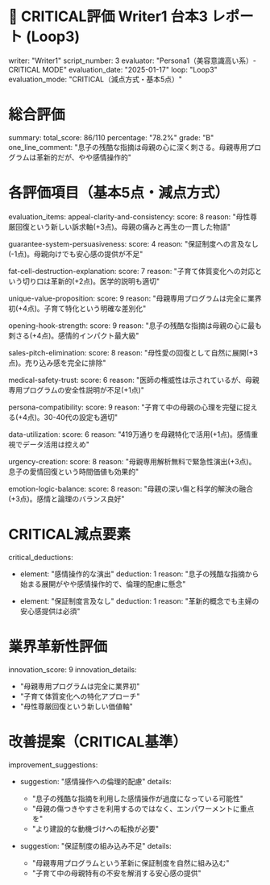 # 🚨 CRITICAL評価 Writer1 台本3 レポート (Loop3)
writer: "Writer1"
script_number: 3
evaluator: "Persona1（美容意識高い系）- CRITICAL MODE"
evaluation_date: "2025-01-17"
loop: "Loop3"
evaluation_mode: "CRITICAL（減点方式・基本5点）"

# 総合評価
summary:
  total_score: 86/110
  percentage: "78.2%"
  grade: "B"
  one_line_comment: "息子の残酷な指摘は母親の心に深く刺さる。母親専用プログラムは革新的だが、やや感情操作的"

# 各評価項目（基本5点・減点方式）
evaluation_items:
  appeal-clarity-and-consistency:
    score: 8
    reason: "母性尊厳回復という新しい訴求軸(+3点)。母親の痛みと再生の一貫した物語"
  
  guarantee-system-persuasiveness:
    score: 4
    reason: "保証制度への言及なし(-1点)。母親向けでも安心感の提供が不足"
  
  fat-cell-destruction-explanation:
    score: 7
    reason: "子育て体質変化への対応という切り口は革新的(+2点)。医学的説明も適切"
  
  unique-value-proposition:
    score: 9
    reason: "母親専用プログラムは完全に業界初(+4点)。子育て特化という明確な差別化"
  
  opening-hook-strength:
    score: 9
    reason: "息子の残酷な指摘は母親の心に最も刺さる(+4点)。感情的インパクト最大級"
  
  sales-pitch-elimination:
    score: 8
    reason: "母性愛の回復として自然に展開(+3点)。売り込み感を完全に排除"
  
  medical-safety-trust:
    score: 6
    reason: "医師の権威性は示されているが、母親専用プログラムの安全性説明が不足(+1点)"
  
  persona-compatibility:
    score: 9
    reason: "子育て中の母親の心理を完璧に捉える(+4点)。30-40代の設定も適切"
  
  data-utilization:
    score: 6
    reason: "419万通りを母親特化で活用(+1点)。感情重視でデータ活用は控えめ"
  
  urgency-creation:
    score: 8
    reason: "母親専用解析無料で緊急性演出(+3点)。息子の愛情回復という時間価値も効果的"
  
  emotion-logic-balance:
    score: 8
    reason: "母親の深い傷と科学的解決の融合(+3点)。感情と論理のバランス良好"

# CRITICAL減点要素
critical_deductions:
  - element: "感情操作的な演出"
    deduction: 1
    reason: "息子の残酷な指摘から始まる展開がやや感情操作的で、倫理的配慮に懸念"
  
  - element: "保証制度言及なし"
    deduction: 1
    reason: "革新的概念でも主婦の安心感提供は必須"

# 業界革新性評価
innovation_score: 9
innovation_details:
  - "母親専用プログラムは完全に業界初"
  - "子育て体質変化への特化アプローチ"
  - "母性尊厳回復という新しい価値軸"

# 改善提案（CRITICAL基準）
improvement_suggestions:
  - suggestion: "感情操作への倫理的配慮"
    details: 
      - "息子の残酷な指摘を利用した感情操作が過度になっている可能性"
      - "母親の傷つきやすさを利用するのではなく、エンパワーメントに重点を"
      - "より建設的な動機づけへの転換が必要"
  
  - suggestion: "保証制度の組み込み不足"
    details:
      - "母親専用プログラムという革新に保証制度を自然に組み込む"
      - "子育て中の母親特有の不安を解消する安心感の提供"